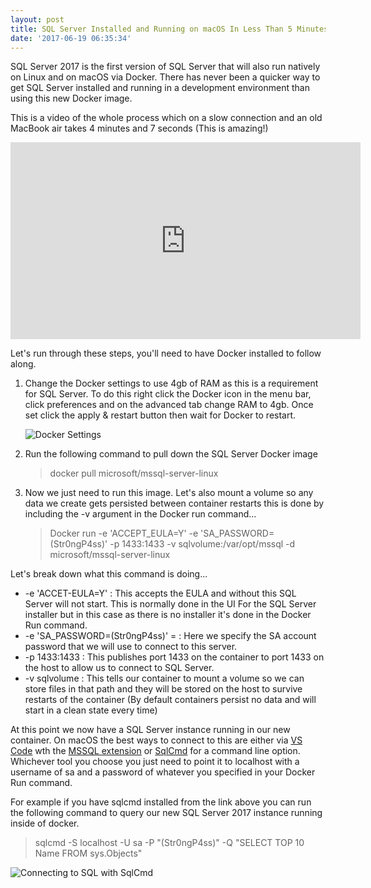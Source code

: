 ```yaml
---
layout: post
title: SQL Server Installed and Running on macOS In Less Than 5 Minutes (With Video)
date: '2017-06-19 06:35:34'
---
```

SQL Server 2017 is the first version of SQL Server that will also run natively on Linux and on macOS via Docker. There has never been a quicker way to get SQL Server installed and running in a development environment than using this new Docker image.

This is a video of the whole process which on a slow connection and an old MacBook air takes 4 minutes and 7 seconds (This is amazing!)

<iframe width="560" height="315" src="https://www.youtube.com/embed/qMTTeTm7-jM" frameborder="0" allowfullscreen></iframe>

Let's run through these steps, you'll need to have Docker installed to follow along.

1. Change the Docker settings to use 4gb of RAM as this is a requirement for SQL Server. To do this right click the Docker icon in the menu bar, click preferences and on the advanced tab change RAM to 4gb. Once set click the apply & restart button then wait for Docker to restart.
    
    ![Docker Settings]({{site.url}}/content/images/2017-sql-on-macos/docker-settings.png)
 
1. Run the following command to pull down the SQL Server Docker image

    > docker pull microsoft/mssql-server-linux

1. Now we just need to run this image. Let's also mount a volume so any data we create gets persisted between container restarts this is done by including the -v argument in the Docker run command...

    > Docker run -e 'ACCEPT_EULA=Y' -e 'SA_PASSWORD=(Str0ngP4ss)' -p 1433:1433 -v sqlvolume:/var/opt/mssql -d microsoft/mssql-server-linux

Let's break down what this command is doing...

* -e 'ACCET-EULA=Y' : This accepts the EULA and without this SQL Server will not start. This is normally done in the UI For the SQL Server installer but in this case as there is no installer it's done in the Docker Run command.
* -e 'SA_PASSWORD=(Str0ngP4ss)' = : Here we specify the SA account password that we will use to connect to this server.
* -p 1433:1433 : This publishes port 1433 on the container to port 1433 on the host to allow us to connect to SQL Server.
* -v sqlvolume : This tells our container to mount a volume so we can store files in that path and they will be stored on the host to survive restarts of the container (By default containers persist no data and will start in a clean state every time)

At this point we now have a SQL Server instance running in our new container. On macOS the best ways to connect to this are either via [VS Code](https://code.visualstudio.com/) wth the [MSSQL extension](https://marketplace.visualstudio.com/items?itemName=ms-mssql.mssql) or [SqlCmd](https://docs.microsoft.com/en-us/sql/tools/sqlcmd-utility) for a command line option. Whichever tool you choose you just need to point it to localhost with a username of sa and a password of whatever you specified in your Docker Run command.

For example if you have sqlcmd installed from the link above you can run the following command to query our new SQL Server 2017 instance running inside of docker.

> sqlcmd -S localhost -U sa -P "(Str0ngP4ss)" -Q "SELECT TOP 10 Name  FROM sys.Objects"

![Connecting to SQL with SqlCmd]({{site.url}}/content/images/2017-sql-on-macos/sqlcmd.png)